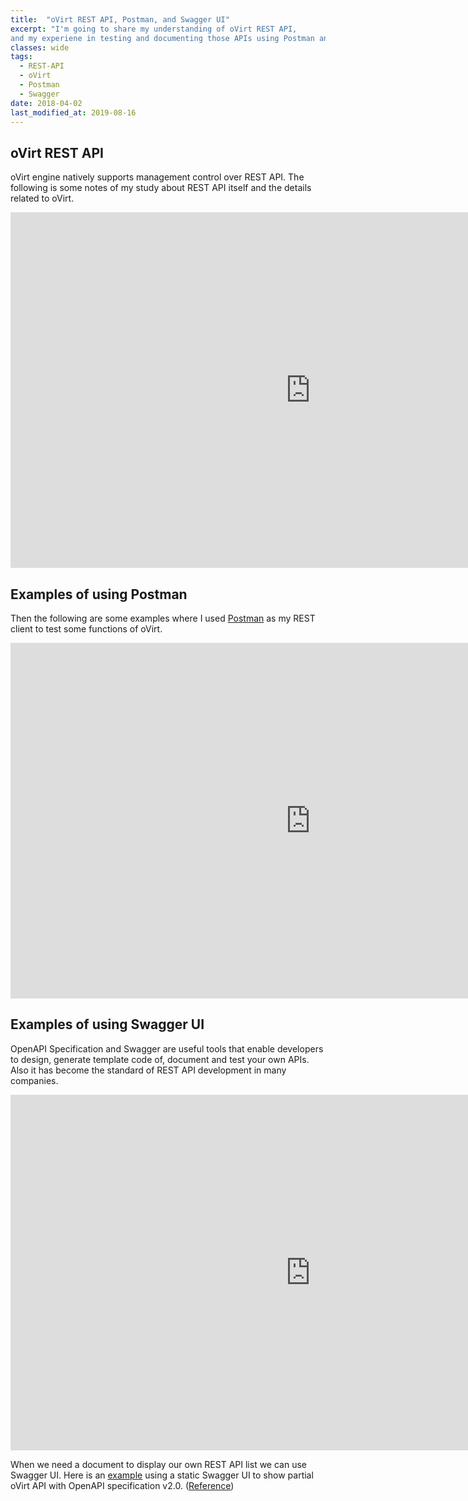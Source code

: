 ```yaml
---
title:  "oVirt REST API, Postman, and Swagger UI"
excerpt: "I'm going to share my understanding of oVirt REST API, 
and my experiene in testing and documenting those APIs using Postman and Swagger UI."
classes: wide
tags: 
  - REST-API
  - oVirt
  - Postman
  - Swagger
date: 2018-04-02
last_modified_at: 2019-08-16
---
```


## oVirt REST API

oVirt engine natively supports management control over REST API. The following is some notes of my study about REST API itself and the details related to oVirt.

<iframe src="https://docs.google.com/presentation/d/e/2PACX-1vRXf-UwP-7T9aTOh5lpPXcTqH8k0pUSedCENdtvEln8zHfRyZfQSJt_e7JRNiELjZxCSeitRFh3NcWW/embed?start=false&loop=false&delayms=3000" frameborder="0" width="960" height="569" allowfullscreen="true" mozallowfullscreen="true" webkitallowfullscreen="true"></iframe>

## Examples of using Postman

Then the following are some examples where I used [Postman](https://www.getpostman.com/) as my REST client to test some functions of oVirt.

<iframe src="https://docs.google.com/presentation/d/e/2PACX-1vRfUXydiXIs2ELDAyGIvFOYHF1jRn2oIXfS7ZYIxIAK20EEOR60mQiuL1JMKybd3smdTnY9fvPVR_Zu/embed?start=false&loop=false&delayms=3000" frameborder="0" width="960" height="569" allowfullscreen="true" mozallowfullscreen="true" webkitallowfullscreen="true"></iframe>

## Examples of using Swagger UI

OpenAPI Specification and Swagger are useful tools that enable developers to design, generate template code of, document and test your own APIs. Also it has become the standard of REST API development in many companies.

<iframe src="https://docs.google.com/presentation/d/e/2PACX-1vTXcGCc-uNYQkdcXTYW04rEHCVsLJf7-YGZ34Q2lCDzjC2l7NcxROLnf9EtDEDJVQYoe4Rx66BYdOia/embed?start=false&loop=false&delayms=3000" frameborder="0" width="960" height="569" allowfullscreen="true" mozallowfullscreen="true" webkitallowfullscreen="true"></iframe>

When we need a document to display our own REST API list we can use Swagger UI. Here is an [example](/assets/sdhuang32/misc/all-in-one-swagger-ui.html) using a static Swagger UI to show partial oVirt API with OpenAPI specification v2.0. ([Reference](https://github.com/sdhuang32/offline-swagger-ui))
